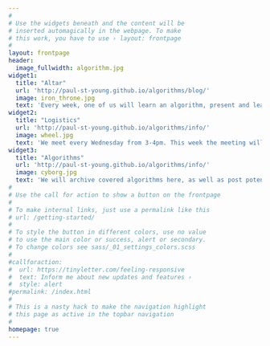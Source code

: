 ```yaml
---
#
# Use the widgets beneath and the content will be
# inserted automagically in the webpage. To make
# this work, you have to use › layout: frontpage
#
layout: frontpage
header:
  image_fullwidth: algorithm.jpg
widget1:
  title: "Altar"
  url: 'http://paul-st-young.github.io/algorithms/blog/'
  image: iron_throne.jpg
  text: 'Every week, one of us will learn an algorithm, present and leave a brief summay at this altar.'
widget2:
  title: "Logistics"
  url: 'http://paul-st-young.github.io/algorithms/info/'
  image: wheel.jpg
  text: 'We meet every Wednesday from 3-4pm. This week the meeting will be in Loomis 322.'
widget3:
  title: "Algorithms"
  url: 'http://paul-st-young.github.io/algorithms/info/'
  image: cyborg.jpg
  text: 'We will archive covered algorithms here, as well as post potentially interesting algorithms to be covered.'
#
# Use the call for action to show a button on the frontpage
#
# To make internal links, just use a permalink like this
# url: /getting-started/
#
# To style the button in different colors, use no value
# to use the main color or success, alert or secondary.
# To change colors see sass/_01_settings_colors.scss
#
#callforaction:
#  url: https://tinyletter.com/feeling-responsive
#  text: Inform me about new updates and features ›
#  style: alert
#permalink: /index.html
#
# This is a nasty hack to make the navigation highlight
# this page as active in the topbar navigation
#
homepage: true
---
```

